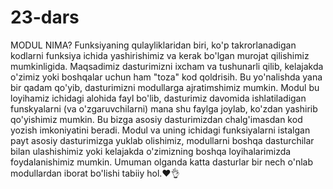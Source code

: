 # 23-dars
MODUL NIMA?
Funksiyaning qulayliklaridan biri, ko'p takrorlanadigan kodlarni funksiya ichida yashirishimiz va kerak bo'lgan murojat qilishimiz mumkinligida. Maqsadimiz dasturimizni ixcham va tushunarli qilib, kelajakda o'zimiz yoki boshqalar uchun ham "toza" kod qoldrisih. Bu yo'nalishda yana bir qadam qo'yib, dasturimizni modullarga ajratimshimiz mumkin. 
Modul bu loyihamiz ichidagi alohida fayl bo'lib, dasturimiz davomida ishlatiladigan funskyalarni (va o'zgaruvchilarni) mana shu faylga joylab, ko'zdan yashirib qo'yishimiz mumkin. Bu bizga asosiy dasturimizdan chalg'imasdan kod yozish imkoniyatini beradi. 
Modul va uning ichidagi funksiyalarni istalgan payt asosiy dasturimizga yuklab olishimiz, modullarni boshqa dasturchilar bilan ulashishimiz yoki kelajakda o'zimizning boshqa loyihalarimizda foydalanishimiz mumkin.
Umuman olganda katta dasturlar bir nech o'nlab modullardan iborat bo'lishi tabiiy hol.❤️👌




















